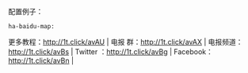 配置例子：

```
ha-baidu-map:
```

更多教程：http://1t.click/avAU | 电报  群：http://1t.click/avAX |
电报频道：http://1t.click/avBs | Twitter ：http://1t.click/avBg |
Facebook：http://1t.click/avBn |
